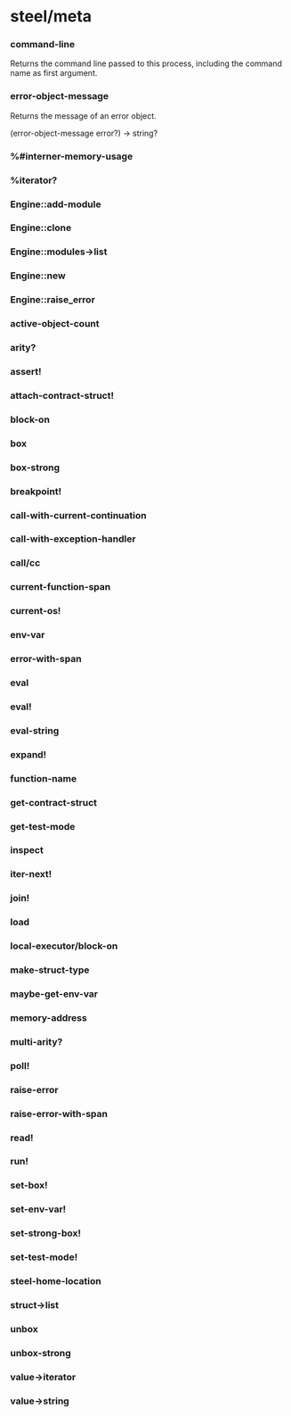 # steel/meta
### **command-line**
Returns the command line passed to this process,
including the command name as first argument.
### **error-object-message**
Returns the message of an error object.

(error-object-message error?) -> string?
### **%#interner-memory-usage**
### **%iterator?**
### **Engine::add-module**
### **Engine::clone**
### **Engine::modules->list**
### **Engine::new**
### **Engine::raise_error**
### **active-object-count**
### **arity?**
### **assert!**
### **attach-contract-struct!**
### **block-on**
### **box**
### **box-strong**
### **breakpoint!**
### **call-with-current-continuation**
### **call-with-exception-handler**
### **call/cc**
### **current-function-span**
### **current-os!**
### **env-var**
### **error-with-span**
### **eval**
### **eval!**
### **eval-string**
### **expand!**
### **function-name**
### **get-contract-struct**
### **get-test-mode**
### **inspect**
### **iter-next!**
### **join!**
### **load**
### **local-executor/block-on**
### **make-struct-type**
### **maybe-get-env-var**
### **memory-address**
### **multi-arity?**
### **poll!**
### **raise-error**
### **raise-error-with-span**
### **read!**
### **run!**
### **set-box!**
### **set-env-var!**
### **set-strong-box!**
### **set-test-mode!**
### **steel-home-location**
### **struct->list**
### **unbox**
### **unbox-strong**
### **value->iterator**
### **value->string**
